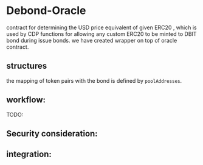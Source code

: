 # Debond-Oracle

contract for determining the USD price  equivalent of given ERC20 , which is used by CDP functions for allowing any custom ERC20 to be minted to DBIT bond during issue bonds. we have created wrapper on top of oracle contract.


## structures

the mapping of token pairs with the bond is defined by `poolAddresses`. 








## workflow:
TODO:



## Security consideration:




## integration:
